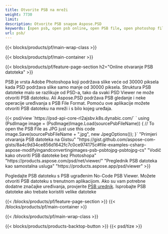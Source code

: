 ```yaml
---
title: Otvorite PSB na mreži
weight: 7730
limit: 
description: Otvorite PSB snagom Aspose.PSD
keywords: [open psb, open psb online, open PSB file, open photoshop file, preview psb]
url: psb/
---
```


{{< blocks/products/pf/main-wrap-class >}}

{{< blocks/products/pf/main-container >}}

{{< blocks/products/pf/feature-page-section h2="Online otvaranje PSB datoteka" >}}
<p>PSB je vrsta Adobe Photoshopa koji podržava slike veće od 30000 piksela kada PSD podržava slike samo manje od 30000 piksela. Struktura PSB datoteke malo se razlikuje od PSD-a, tako da svaki PSD Viewer ne može otvoriti PSB datoteku. Ali Aspose.PSD podržava PSB gledanje i neke operacije uređivanja s PSB File Format. Pomoću ove aplikacije možete otvoriti PSB datoteku na mreži i s bilo kojeg uređaja.</p>
{{< psd/view `https://psd-api-core-rl2ajsbv.k8s.dynabic.com/` 
`    using (PsdImage image = (PsdImage)Image.Load(sourcePsbFileName))
    {
	    // To open the PSB File as JPG just use this code
        image.Save(sourcePsbFileName + ".jpg",  new JpegOptions());
    }` 
"Primjeri otvaranja PSB datoteka na Gistsu" "https://gist.github.com/aspose-com-gists/8a4c9d34ce856d1642fc7c0ce974175c#file-examples-csharp-aspose-modifyingandconvertingimages-psb-psbtojpg-psbtojpg-cs" 
"Vodič kako otvoriti PSB datoteke bez Photoshopa" "https://products.aspose.com/psd/net/viewer/" 
"Preglednik PSB datoteka kao samostalna usluga" "https://products.aspose.app/psd/viewer" >}}
<p>Pogledajte PSB datoteku s PSB ugrađenim No-Code PSB Viewer. Možete otvoriti PSB datoteku s trenutnom aplikacijom. Ako su vam potrebne dodatne značajke uređivanja, provjerite <a href="https://products.aspose.app/psd/template-editor">PSB urednik</a>. Isprobajte PSB datoteke ako trebate koristiti velike datoteke</p>
{{< /blocks/products/pf/feature-page-section >}}
{{< /blocks/products/pf/main-container >}}


{{< /blocks/products/pf/main-wrap-class >}}

{{< blocks/products/products-backtop-button >}}
{{< psd/tize >}}
